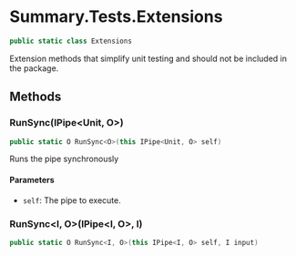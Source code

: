 # Summary.Tests.Extensions
```cs
public static class Extensions
```

Extension methods that simplify unit testing and should not be included in the package.

## Methods
### RunSync<O>(IPipe<Unit, O>)
```cs
public static O RunSync<O>(this IPipe<Unit, O> self)
```

Runs the pipe synchronously

#### Parameters
- `self`: The pipe to execute.

### RunSync<I, O>(IPipe<I, O>, I)
```cs
public static O RunSync<I, O>(this IPipe<I, O> self, I input)
```


